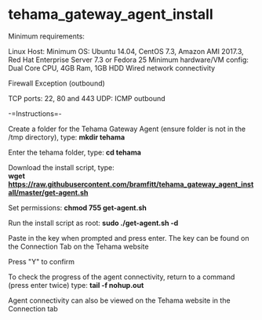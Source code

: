 # tehama_gateway_agent_install

Minimum requirements: 

Linux Host:
Minimum OS:  Ubuntu 14.04, CentOS 7.3, Amazon AMI 2017.3, Red Hat Enterprise Server 7.3 or Fedora 25 
Minimum hardware/VM config:  Dual Core CPU, 4GB Ram, 1GB HDD 
Wired network connectivity

Firewall Exception (outbound)

TCP ports: 22, 80 and 443
UDP:  ICMP outbound 

-=Instructions=-

Create a folder for the Tehama Gateway Agent (ensure folder is not in the /tmp directory), type:   <b>mkdir tehama</b>

Enter the tehama folder, type:   <b>cd tehama</b>

Download the install script, type:   
<b>wget https://raw.githubusercontent.com/bramfitt/tehama_gateway_agent_install/master/get-agent.sh</b>

Set permissions:   <b>chmod 755 get-agent.sh</b>

Run the install script as root:   <b>sudo ./get-agent.sh -d</b>

Paste in the key when prompted and press enter.  The key can be found on the Connection Tab on the Tehama website

Press "Y" to confirm

To check the progress of the agent connectivity, return to a command (press enter twice) type:   <b>tail -f nohup.out</b>

Agent connectivity can also be viewed on the Tehama website in the Connection tab
